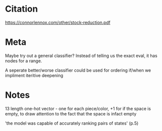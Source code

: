 # Citation
https://connorlennox.com/other/stock-reduction.pdf

# Meta
Maybe try out a general classifier? Instead of telling us the exact eval, it has nodes for a range.

A seperate better/worse classifier could be used for ordering if/when we impliment iteritive deepening
# Notes
13 length one-hot vector - one for each piece/color, +1 for if the space is empty, to draw attention to the fact that the space is infact empty

'the model was capable of accurately ranking pairs of states' (p.5)